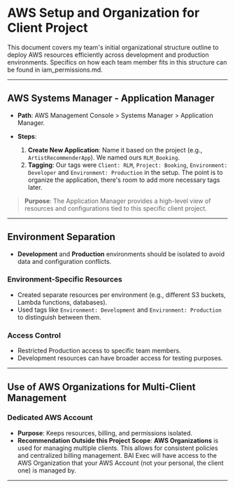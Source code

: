 # AWS Setup and Organization for Client Project

This document covers my team's initial organizational structure outline to deploy AWS resources efficiently across development and production environments. Specifics on how each team member fits in this structure can be found in iam_permissions.md.

---

## AWS Systems Manager - Application Manager

- **Path**: AWS Management Console > Systems Manager > Application Manager.
- **Steps**:

    1. **Create New Application**: Name it based on the project (e.g., `ArtistRecommenderApp`). We named ours `RLM_Booking`.
    2. **Tagging**: Our tags were `Client: RLM`, `Project: Booking`, `Environment: Developer` and `Environment: Production` in the setup. The point is to organize the application, there's room to add more necessary tags later.

> **Purpose**: The Application Manager provides a high-level view of resources and configurations tied to this specific client project.

---

## Environment Separation

- **Development** and **Production** environments should be isolated to avoid data and configuration conflicts.

### Environment-Specific Resources

- Created separate resources per environment (e.g., different S3 buckets, Lambda functions, databases).
- Used tags like `Environment: Development` and `Environment: Production` to distinguish between them.

### Access Control

- Restricted Production access to specific team members.
- Development resources can have broader access for testing purposes.

---

## Use of AWS Organizations for Multi-Client Management

### Dedicated AWS Account

- **Purpose**: Keeps resources, billing, and permissions isolated.
- **Recommendation Outside this Project Scope**: **AWS Organizations** is used for managing multiple clients. This allows for consistent policies and centralized billing management. BAI Exec will have access to the AWS Organization that your AWS Account (not your personal, the client one) is managed by.

---
